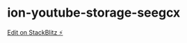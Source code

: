 # ion-youtube-storage-seegcx

[Edit on StackBlitz ⚡️](https://stackblitz.com/edit/ion-youtube-storage-seegcx)